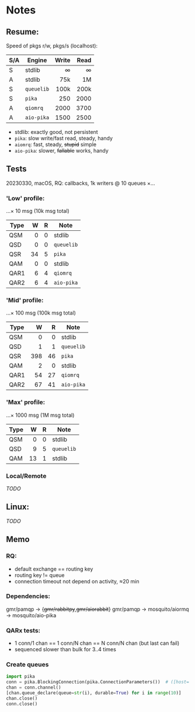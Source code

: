 # Notes

## Resume:

Speed of pkgs r/w, pkgs/s (localhost):

S/A| Engine     | Write | Read
---|------------|------:|------:
 S | stdlib     |&infin;|&infin;
 A | stdlib     |   75k | 1M
 S | `queuelib` |  100k | 200k
 S | `pika`     |   250 | 2000
 A | `qiomrq`   |  2000 | 3700
 A | `aio-pika` |  1500 | 2500

- stdlib: exactly good, not persistent
- `pika`: slow write/fast read, steady, handy
- `aiomrq`: fast, steady, ~~stupid~~ simple
- `aio-pika`: slower, ~~fallable~~ works, handy

## Tests

20230330, macOS, RQ: callbacks, 1k writers @ 10 queues &times;&hellip;

### 'Low' profile:

&hellip;&times; 10 msg (10k msg total)

Type| W  | R | Note
----|---:|--:|------
QSM |  0 | 0 | stdlib
QSD |  0 | 0 | `queuelib`
QSR | 34 | 5 | `pika`
QAM |  0 | 0 | stdlib
QAR1|  6 | 4 | `qiomrq`
QAR2|  6 | 4 | `aio-pika`

### 'Mid' profile:

&hellip;&times; 100 msg (100k msg total)

Type| W   | R  | Note
----|----:|---:|---
QSM |   0 |  0 | stdlib
QSD |   1 |  1 | `queuelib`
QSR | 398 | 46 | `pika`
QAM |   2 |  0 | stdlib
QAR1|  54 | 27 | `qiomrq`
QAR2|  67 | 41 | `aio-pika`

### 'Max' profile:

&hellip;&times; 1000 msg (1M msg total)

Type| W  | R | Note
----|---:|--:|---
QSM |  0 | 0 | stdlib
QSD |  9 | 5 | `queuelib`
QAM | 13 | 1 | stdlib

### Local/Remote

*TODO*

## Linux:

*TODO*

## Memo

### RQ:
- default exchange == routing key
- routing key != queue
- connection timeout not depend on activity, &asymp;20 min

### Dependencies:

gmr/pamqp -> {~~gmr/rabbitpy~~,~~gmr/aiorabbit~~}
gmr/pamqp -> mosquito/aiormq -> mosquito/aio-pika

### QARx tests:

- 1 conn/1 chan == 1 conn/N chan == N conn/N chan (but last can fail)
- sequenced slower than bulk for 3..4 times

### Create queues

```py
import pika
conn = pika.BlockingConnection(pika.ConnectionParameters())  # ([host='<host>']))
chan = conn.channel()
[chan.queue_declare(queue=str(i), durable=True) for i in range(10)]
chan.close()
conn.close()
```
